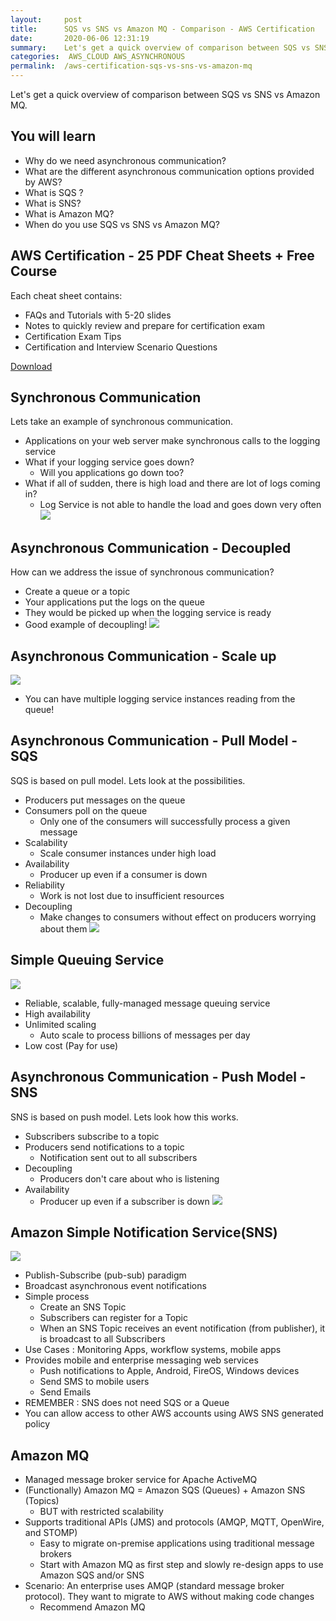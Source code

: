 ```yaml
---
layout:     post
title:      SQS vs SNS vs Amazon MQ - Comparison - AWS Certification
date:       2020-06-06 12:31:19
summary:    Let's get a quick overview of comparison between SQS vs SNS vs Amazon MQ.
categories:  AWS_CLOUD AWS_ASYNCHRONOUS
permalink:  /aws-certification-sqs-vs-sns-vs-amazon-mq
---
```


Let's get a quick overview of comparison between SQS vs SNS vs Amazon MQ. 

## You will learn
- Why do we need asynchronous communication?
- What are the different asynchronous communication options provided by AWS?
- What is SQS ?
- What is SNS?
- What is Amazon MQ?
- When do you use SQS vs SNS vs Amazon MQ?

## AWS Certification - 25 PDF Cheat Sheets + Free Course

Each cheat sheet contains:
- FAQs and Tutorials with 5-20 slides
- Notes to quickly review and prepare for certification exam
- Certification Exam Tips
- Certification and Interview Scenario Questions

<div>
 <a href="https://links.in28minutes.com/cloud-in28minutes-teachable-free-link" target="_blank" class="button instagram">Download</a>
</div>

## Synchronous Communication
Lets take an example of synchronous communication.
- Applications on your web server make synchronous calls to the logging service
- What if your logging service goes down?
	- Will you applications go down too?
- What if all of sudden, there is high load and there are lot of logs coming in?
	- Log Service is not able to handle the load and goes down very often
![](/images/aws/02-Queuing/0-SQS-00.png)

## Asynchronous Communication - Decoupled
How can we address the issue of synchronous communication?
- Create a queue or a topic
- Your applications put the logs on the queue
- They would be picked up when the logging service is ready
- Good example of decoupling!
![](/images/aws/02-Queuing/0-SQS-01.png)
## Asynchronous Communication - Scale up
![](/images/aws/02-Queuing/0-SQS-02.png)
- You can have multiple logging service instances reading from the queue!
## Asynchronous Communication - Pull Model - SQS
SQS is based on pull model. Lets look at the possibilities.
- Producers put messages on the queue
- Consumers poll on the queue
	- Only one of the consumers will successfully process a given message
- Scalability
	- Scale consumer instances under high load
- Availability
	- Producer up even if a consumer is down
- Reliability
	- Work is not lost due to insufficient resources
- Decoupling
	- Make changes to consumers without effect on producers worrying about them
![](/images/aws/02-Queuing/2-sqs.png)

## Simple Queuing Service
![](/images/aws/02-Queuing/2-sqs.png)
- Reliable, scalable, fully-managed message queuing service
- High availability
- Unlimited scaling
	- Auto scale to process billions of messages per day
- Low cost (Pay for use)

## Asynchronous Communication - Push Model - SNS
SNS is based on push model. Lets look how this works.
- Subscribers subscribe to a topic
- Producers send notifications to a topic
	- Notification sent out to all subscribers
- Decoupling
	- Producers don't care about who is listening
- Availability
	- Producer up even if a subscriber is down
![](/images/aws/02-Queuing/3-SNS.png)

## Amazon Simple Notification Service(SNS)
![](/images/aws/02-Queuing/3-SNS.png)
- Publish-Subscribe (pub-sub) paradigm
- Broadcast asynchronous event notifications
- Simple process
	- Create an SNS Topic
	- Subscribers can register for a Topic
	- When an SNS Topic receives an event notification (from publisher), it is broadcast to all Subscribers
- Use Cases : Monitoring Apps, workflow systems, mobile apps
- Provides mobile and enterprise messaging web services
	- Push notifications to Apple, Android, FireOS, Windows devices
	- Send SMS to mobile users
	- Send Emails
- REMEMBER : SNS does not need SQS or a Queue
- You can allow access to other AWS accounts using AWS SNS generated policy

## Amazon MQ
- Managed message broker service for Apache ActiveMQ
- (Functionally) Amazon MQ = Amazon SQS (Queues) + Amazon SNS (Topics)
	- BUT with restricted scalability
- Supports traditional APIs (JMS) and protocols (AMQP, MQTT, OpenWire, and STOMP)
	- Easy to migrate on-premise applications using traditional message brokers
	- Start with Amazon MQ as first step and slowly re-design apps to use Amazon SQS and/or SNS
- Scenario: An enterprise uses AMQP (standard message broker protocol). They want to migrate to AWS without making code changes 
	- Recommend Amazon MQ
